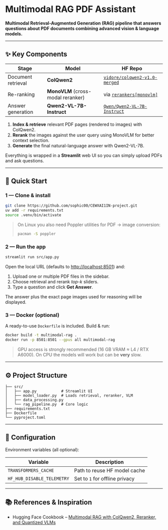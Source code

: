 # Multimodal RAG PDF Assistant

**Multimodal Retrieval-Augmented Generation (RAG) pipeline that answers questions about PDF documents combining advanced vision & language models.**

---

## ✨ Key Components

| Stage              | Model                              | HF Repo                                                                             |
| ------------------ | ---------------------------------- | ----------------------------------------------------------------------------------- |
| Document retrieval | **ColQwen2**                       | [`vidore/colqwen2-v1.0-merged`](https://huggingface.co/vidore/colqwen2-v1.0-merged) |
| Re-ranking         | **MonoVLM** (cross-modal reranker) | via [`rerankers[monovlm]`](https://github.com/sergiopaniego/rerankers)              |
| Answer generation  | **Qwen2-VL-7B-Instruct**           | [`Qwen/Qwen2-VL-7B-Instruct`](https://huggingface.co/Qwen/Qwen2-VL-7B-Instruct)     |

1. **Index & retrieve** relevant PDF pages (rendered to images) with ColQwen2.
2. **Rerank** the images against the user query using MonoVLM for better context selection.
3. **Generate** the final natural-language answer with Qwen2-VL-7B.

Everything is wrapped in a **Streamlit** web UI so you can simply upload PDFs and ask questions.

---

## 🚀 Quick Start

### 1 — Clone & install

```bash
git clone https://github.com/sophic00/CEWXAI1IN-project.git
uv add -r requirements.txt
source .venv/bin/activate
```

> On Linux you also need Poppler utilities for PDF → image conversion:
>
> ```bash
> pacman -S poppler
> ```

### 2 — Run the app

```bash
streamlit run src/app.py
```

Open the local URL (defaults to <http://localhost:8501>) and:

1. Upload one or multiple PDF files in the sidebar.
2. Choose retrieval and rerank _top-k_ sliders.
3. Type a question and click **Get Answer**.

The answer plus the exact page images used for reasoning will be displayed.

### 3 — Docker (optional)

A ready-to-use `Dockerfile` is included. Build & run:

```bash
docker build -t multimodal-rag .
docker run -p 8501:8501 --gpus all multimodal-rag
```

> GPU access is strongly recommended (16 GB VRAM ≈ L4 / RTX A6000). On CPU the models will work but can be **very** slow.

---

## ⚙️ Project Structure

```
├── src/
│   ├── app.py           # Streamlit UI
│   ├── model_loader.py  # Loads retrieval, reranker, VLM
│   ├── data_processing.py
│   └── rag_pipeline.py  # Core logic
├── requirements.txt
├── Dockerfile
└── pyproject.toml
```

---

## 📝 Configuration

Environment variables (all optional):

| Variable                   | Description                    |
| -------------------------- | ------------------------------ |
| `TRANSFORMERS_CACHE`       | Path to reuse HF model cache   |
| `HF_HUB_DISABLE_TELEMETRY` | Set to `1` for offline privacy |

---

## 📚 References & Inspiration

- Hugging Face Cookbook – [Multimodal RAG with ColQwen2, Reranker, and Quantized VLMs](https://huggingface.co/learn/cookbook/multimodal_rag_using_document_retrieval_and_reranker_and_vlms)
